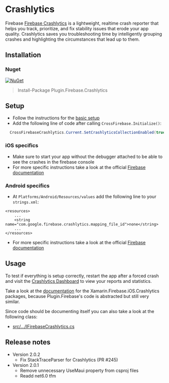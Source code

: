 # Crashlytics

Firebase [Firebase Crashlytics](https://firebase.google.com/docs/crashlytics) is a lightweight, realtime crash reporter that helps you track, prioritize, and fix stability issues that erode your app quality. Crashlytics saves you troubleshooting time by intelligently grouping crashes and highlighting the circumstances that lead up to them.

## Installation
### Nuget
[![NuGet](https://img.shields.io/nuget/v/plugin.firebase.crashlytics.svg?maxAge=86400&style=flat)](https://www.nuget.org/packages/Plugin.Firebase.Crashlytics/)

> Install-Package Plugin.Firebase.Crashlytics

## Setup

- Follow the instructions for the [basic setup](https://github.com/TobiasBuchholz/Plugin.Firebase/blob/master/README.md#basic-setup)
- Add the following line of code after calling `CrossFirebase.Initialize()`:
```c#
  CrossFirebaseCrashlytics.Current.SetCrashlyticsCollectionEnabled(true);
```

### iOS specifics
- Make sure to start your app without the debugger attached to be able to see the crashes in the firebase console
- For more specific instructions take a look at the official [Firebase documentation](https://firebase.google.com/docs/crashlytics/get-started?platform=ios)

### Android specifics

- At `Platforms/Android/Resources/values` add the following line to your `strings.xml`:
```
<resources>
    ...
    <string name="com.google.firebase.crashlytics.mapping_file_id">none</string>
    ...
</resources>
```
- For more specific instructions take a look at the official [Firebase documentation](https://firebase.google.com/docs/crashlytics/get-started?platform=android)

## Usage

To test if everything is setup correctly, restart the app after a forced crash and visit the [Crashlytics Dashboard](https://console.firebase.google.com/u/0/project/_/crashlytics) to view your reports and statistics.

Take a look at the [documentation](https://github.com/xamarin/GoogleApisForiOSComponents/blob/master/docs/Firebase/Crashlytics/GettingStarted.md) for the Xamarin.Firebase.iOS.Crashlytics packages, because Plugin.Firebase's code is abstracted but still very similar.

Since code should be documenting itself you can also take a look at the following class:
- [src/.../IFirebaseCrashlytics.cs](https://github.com/TobiasBuchholz/Plugin.Firebase/blob/master/src/Shared/Crashlytics/IFirebaseCrashlytics.cs)

## Release notes
- Version 2.0.2
  - Fix StackTraceParser for Crashlytics (PR #245)
- Version 2.0.1
  - Remove unnecessary UseMaui property from csproj files
  - Readd net6.0 tfm
